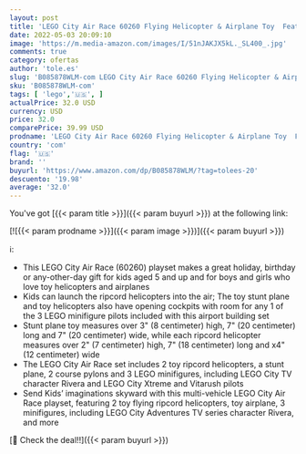 ```yaml
---
layout: post
title: 'LEGO City Air Race 60260 Flying Helicopter & Airplane Toy  Features 2 Ripcord Helicopters  Stunt Plane Aircraft Toy  2 Pylons  Plus Rivera  Xtreme and Vitarush Pilot Minifigures  New 2020  140 Pieces '
date: 2022-05-03 20:09:10
image: 'https://m.media-amazon.com/images/I/51nJAKJX5kL._SL400_.jpg'
comments: true
category: ofertas
author: 'tole.es'
slug: 'B085878WLM-com LEGO City Air Race 60260 Flying Helicopter & Airplane Toy...'
sku: 'B085878WLM-com'
tags: [ 'lego','🇺🇸', ]
actualPrice: 32.0 USD
currency: USD
price: 32.0
comparePrice: 39.99 USD
prodname: 'LEGO City Air Race 60260 Flying Helicopter & Airplane Toy  Features 2 Ripcord Helicopters  Stunt Plane Aircraft Toy  2 Pylons  Plus Rivera  Xtreme and Vitarush Pilot Minifigures  New 2020  140 Pieces '
country: 'com'
flag: '🇺🇸'
brand: ''
buyurl: 'https://www.amazon.com/dp/B085878WLM/?tag=tolees-20'
descuento: '19.98'
average: '32.0'
---
```


You've got [{{< param title >}}]({{< param buyurl >}}) at the following link:

[![{{< param prodname >}}]({{< param image >}})]({{< param buyurl >}})

ℹ️:

- This LEGO City Air Race (60260) playset makes a great holiday, birthday or any-other-day gift for kids aged 5 and up and for boys and girls who love toy helicopters and airplanes
- Kids can launch the ripcord helicopters into the air; The toy stunt plane and toy helicopters also have opening cockpits with room for any 1 of the 3 LEGO minifigure pilots included with this airport building set
- Stunt plane toy measures over 3" (8 centimeter) high, 7" (20 centimeter) long and 7" (20 centimeter) wide, while each ripcord helicopter measures over 2" (7 centimeter) high, 7" (18 centimeter) long and x4" (12 centimeter) wide
- The LEGO City Air Race set includes 2 toy ripcord helicopters, a stunt plane, 2 course pylons and 3 LEGO minifigures, including LEGO City TV character Rivera and LEGO City Xtreme and Vitarush pilots
- Send Kids’ imaginations skyward with this multi-vehicle LEGO City Air Race playset, featuring 2 toy flying ripcord helicopters, toy airplane, 3 minifigures, including LEGO City Adventures TV series character Rivera, and more

[🛒 Check the deal!!]({{< param buyurl >}})
